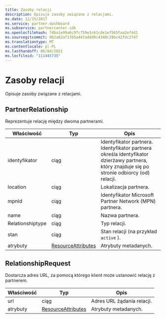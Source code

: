 ```yaml
---
title: Zasoby relacji
description: Opisuje zasoby związane z relacjami.
ms.date: 12/15/2017
ms.service: partner-dashboard
ms.subservice: partnercenter-sdk
ms.openlocfilehash: 7dba1e99a6c97c759e3c61cde1e7565faa2ef4d1
ms.sourcegitcommit: 0b2a62af1765a447addd9c4340c28bc42fdc2747
ms.translationtype: MT
ms.contentlocale: pl-PL
ms.lasthandoff: 06/04/2021
ms.locfileid: "111445735"
---
```

# <a name="relationships-resources"></a>Zasoby relacji

Opisuje zasoby związane z relacjami.

## <a name="partnerrelationship"></a>PartnerRelationship

Reprezentuje relację między dwoma partnerami.

| Właściwość         | Typ                                                           | Opis                                                                                                                                    |
|------------------|----------------------------------------------------------------|------------------------------------------------------------------------------------------------------------------------------------------------|
| identyfikator               | ciąg                                                         | Identyfikator partnera. Identyfikator partnera określa identyfikator dzierżawy partnera, który znajduje się po stronie odbiorcy (od) relacji. |
| location         | ciąg                                                         | Lokalizacja partnera.                                                                                                                   |
| mpnId            | ciąg                                                         | Identyfikator Microsoft Partner Network (MPN) partnera.                                                                                 |
| name             | ciąg                                                         | Nazwa partnera.                                                                                                                       |
| Relationshiptype | ciąg                                                         | Typ relacji.                                                                                                                      |
| stan            | ciąg                                                         | Stan relacji (na przykład `active` ).                                                                                                 |
| atrybuty       | [ResourceAttributes](utility-resources.md#resourceattributes) | Atrybuty metadanych.                                                                                                                       |

## <a name="relationshiprequest"></a>RelationshipRequest

Dostarcza adres URL, za pomocą którego klient może ustanowić relację z partnerem.

| Właściwość   | Typ                                                           | Opis                   |
|------------|----------------------------------------------------------------|-------------------------------|
| url        | ciąg                                                         | Adres URL żądania relacji. |
| atrybuty | [ResourceAttributes](utility-resources.md#resourceattributes) | Atrybuty metadanych.      |
